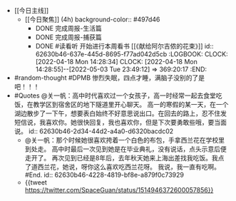 - [[今日主线]]
	- [[今日聚焦]] (4h)
	  background-color:: #497d46
		- DONE 完成周报-生活篇
		- DONE 完成周报-捕获篇
		- DONE #读看听 开始进行本周看书 [[《献给阿尔吉侬的花束》]]
		  id:: 62630b46-637e-445d-8695-f77ad042d5cb
		  :LOGBOOK:
		  CLOCK: [2022-04-18 Mon 14:28:34]
		  CLOCK: [2022-04-18 Mon 14:28:55]--[2022-05-03 Tue 23:49:12] =>  369:20:17
		  :END:
- #random-thought #DPMB 惨烈失眠，四点才睡，满脑子没别的了是吧！！！
- #Quotes @关一帆：高中时代喜欢过一个女孩子，高一时经常一起去食堂吃饭，在教学区到宿舍区的地下隧道里开心聊天。 高一的寒假的某一天，在一个湖边散步了一下午，想要表白始终不好意思说出口。在回去的路上，忍不住发短信说，我喜欢你。她很快回复，我也喜欢你，但是下次要勇敢些哦，要当面说。
  id:: 62630b46-2d34-44d2-a4a0-d6320bacdc02
	- @关一帆：那个时候她很喜欢挎着一个白色的布包，手拿西兰花在学校里到处走。 高中时最后一次见到她是在毕业典礼，没有说话，点头示意后便走开了。 再次见到已经是8年后，去年秋天她来上海出差找我吃饭。我点了道西兰花，她说，呀你这么喜欢吃西兰花呀。 我说，我一直有吃啊。 #End.
	  id:: 62630b46-4228-4819-bf8e-a879f0c73929
	- {{tweet https://twitter.com/SpaceGuan/status/1514946372600057856}}